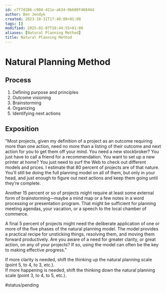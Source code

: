 ```yaml
---
id: c7f7d286-c904-421e-a634-9b680f46844d
author: Ben Jendyk
created: 2023-10-31T17:48:00+01:00
tags: []
modified: 2025-02-07T10:44:55+01:00
aliases: [Natural Planning Method]
title: Natural Planning Method
---
```


# Natural Planning Method

## Process

1. Defining purpose and principles
2. Outcome visioning
3. Brainstorming
4. Organizing
5. Identifying next actions

## Exposition

"Most projects, given my definition of a project as an outcome requiring more than one action, need no more than a listing of their outcome and next action for you to get them off your mind. You need a new stockbroker? You just have to call a friend for a recommendation. You want to set up a new printer at home? You just need to surf the Web to check out different models and prices. I estimate that 80 percent of projects are of that nature. You’ll still be doing the full planning model on all of them, but only in your head, and just enough to figure out next actions and keep them going until they’re complete.

Another 15 percent or so of projects might require at least some external form of brainstorming—maybe a mind map or a few notes in a word processing or presentation program. That might be sufficient for planning meeting agendas, your vacation, or a speech to the local chamber of commerce.

A final 5 percent of projects might need the deliberate application of one or more of the five phases of the natural planning model. The model provides a practical recipe for unsticking things, resolving them, and moving them forward productively. Are you aware of a need for greater clarity, or great action, on any of your projects? If so, using the model can often be the key to making effective progress."

If more clarity is needed, shift the thinking up the natural planning scale (point 5, to 4, to 3, etc.).  
If more happening is needed, shift the thinking down the natural planning scale (point 3, to 4, to 5, etc.).


#status/pending